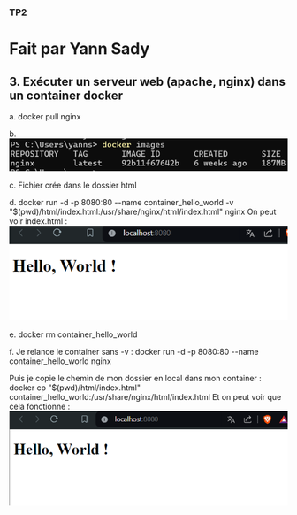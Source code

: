 ### TP2
# Fait par Yann Sady

## 3. Exécuter un serveur web (apache, nginx) dans un container docker

a. docker pull nginx

b. ![alt text](images/1.png)

c. Fichier crée dans le dossier html

d. docker run -d -p 8080:80 --name container_hello_world -v "$(pwd)/html/index.html:/usr/share/nginx/html/index.html" nginx
On peut voir index.html :
![alt text](images/2.png)

e. docker rm container_hello_world

f. Je relance le container sans -v : docker run -d -p 8080:80 --name container_hello_world nginx

Puis je copie le chemin de mon dossier en local dans mon container : docker cp "$(pwd)/html/index.html" container_hello_world:/usr/share/nginx/html/index.html
Et on peut voir que cela fonctionne :
![alt text](images/3.png)
